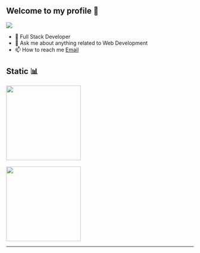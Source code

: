 ## **Welcome to my profile 👋**

<img align="center" src="https://discord.c99.nl/widget/theme-1/417332680758394880.png"/> 

- 🦾 Full Stack Developer
- 💬 Ask me about anything related to Web Development
- 📫 How to reach me [Email](mailto:aycs963@gmail.com)

## **Static 📊**

<a href="https://discord.com/invite/gravitybot">
  <img align="center" height="200px" src="https://github-readme-stats.vercel.app/api?username=eyun-dev&show_icons=true&theme=tokyonight" />
</a>
<br><br>
<a href="https://discord.com/invite/gravitybot">
  <img align="center" height="200px" src="https://github-readme-stats.vercel.app/api/top-langs/?username=eyun-dev&layout=compact&theme=tokyonight" />
</a>

---

